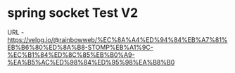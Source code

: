 # spring socket Test V2
URL - https://velog.io/@rainbowweb/%EC%8A%A4%ED%94%84%EB%A7%81%EB%B6%80%ED%8A%B8-STOMP%EB%A1%9C-%EC%B1%84%ED%8C%85%EB%B0%A9-%EA%B5%AC%ED%98%84%ED%95%98%EA%B8%B0